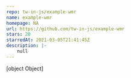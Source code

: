 ```yaml
---
repo: tw-in-js/example-wmr
name: example-wmr
homepage: NA
url: https://github.com/tw-in-js/example-wmr
stars: 20
starredAt: 2021-03-05T21:41:45Z
description: |-
    null
---
```


[object Object]
